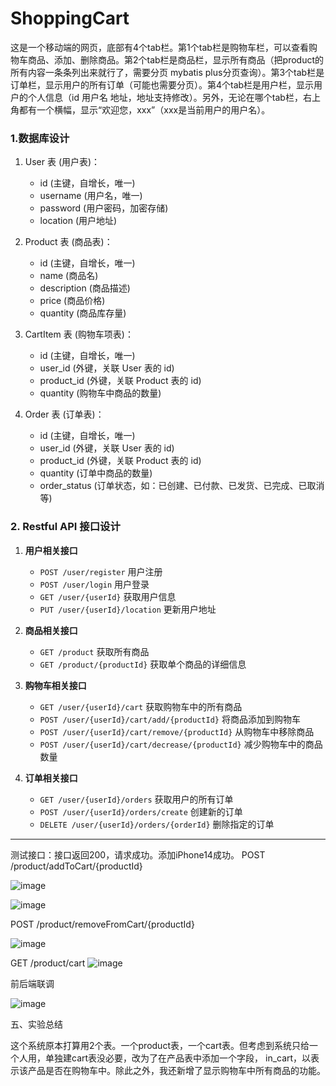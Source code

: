 # ShoppingCart

这是一个移动端的网页，底部有4个tab栏。第1个tab栏是购物车栏，可以查看购物车商品、添加、删除商品。第2个tab栏是商品栏，显示所有商品（把product的所有内容一条条列出来就行了，需要分页 mybatis plus分页查询）。第3个tab栏是订单栏，显示用户的所有订单（可能也需要分页）。第4个tab栏是用户栏，显示用户的个人信息（id 用户名 地址，地址支持修改）。另外，无论在哪个tab栏，右上角都有一个横幅，显示“欢迎您，xxx”（xxx是当前用户的用户名）。



### 1.数据库设计

1. User 表 (用户表)：
   - id (主键，自增长，唯一)
   - username (用户名，唯一)
   - password (用户密码，加密存储)
   - location (用户地址)

2. Product 表 (商品表)：
   - id (主键，自增长，唯一)
   - name (商品名)
   - description (商品描述)
   - price (商品价格)
   - quantity (商品库存量)

3. CartItem 表 (购物车项表)：
   - id (主键，自增长，唯一)
   - user_id (外键，关联 User 表的 id)
   - product_id (外键，关联 Product 表的 id)
   - quantity (购物车中商品的数量)

4. Order 表 (订单表)：
   - id (主键，自增长，唯一)
   - user_id (外键，关联 User 表的 id)
   - product_id (外键，关联 Product 表的 id)
   - quantity (订单中商品的数量)
   - order_status (订单状态，如：已创建、已付款、已发货、已完成、已取消等)


### 2. Restful API 接口设计

1. **用户相关接口**

   - `POST /user/register` 用户注册
   - `POST /user/login` 用户登录
   - `GET /user/{userId}` 获取用户信息
   - `PUT /user/{userId}/location` 更新用户地址

2. **商品相关接口**

   - `GET /product` 获取所有商品
   - `GET /product/{productId}` 获取单个商品的详细信息

3. **购物车相关接口**

   - `GET /user/{userId}/cart` 获取购物车中的所有商品
   - `POST /user/{userId}/cart/add/{productId}` 将商品添加到购物车
   - `POST /user/{userId}/cart/remove/{productId}` 从购物车中移除商品
   - `POST /user/{userId}/cart/decrease/{productId}` 减少购物车中的商品数量

4. **订单相关接口**

   - `GET /user/{userId}/orders` 获取用户的所有订单
   - `POST /user/{userId}/orders/create` 创建新的订单
   - `DELETE /user/{userId}/orders/{orderId}` 删除指定的订单
---


测试接口：接口返回200，请求成功。添加iPhone14成功。
POST /product/addToCart/{productId}

![image](https://github.com/Zhubaiali/ShoppingCart/assets/69970253/50d91a18-a028-45e6-b7a1-e0efb8df774f)

![image](https://github.com/Zhubaiali/ShoppingCart/assets/69970253/58565073-4d67-4e6c-bf1a-f2693396eb58)


POST /product/removeFromCart/{productId}

![image](https://github.com/Zhubaiali/ShoppingCart/assets/69970253/af3e41e7-566c-456f-a8a0-e0ef8e4f559b)



GET /product/cart
![image](https://github.com/Zhubaiali/ShoppingCart/assets/69970253/e736f810-0b6c-4422-9d9a-c243f607199b)





前后端联调



![image](https://github.com/Zhubaiali/ShoppingCart/assets/69970253/06045c8e-175f-40cb-b815-4fe9192c539a)










五、实验总结

这个系统原本打算用2个表。一个product表，一个cart表。但考虑到系统只给一个人用，单独建cart表没必要，改为了在产品表中添加一个字段， in_cart，以表示该产品是否在购物车中。除此之外，我还新增了显示购物车中所有商品的功能。











